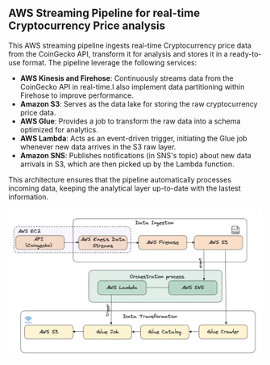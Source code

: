 ## AWS Streaming Pipeline for real-time Cryptocurrency Price analysis

This AWS streaming pipeline ingests real-time Cryptocurrency price data from the CoinGecko API, transform it for analysis and stores it in a ready-to-use format. The pipeline leverage the following services:
- **AWS Kinesis and Firehose**: Continuously streams data from the CoinGecko API in real-time.I also implement data partitioning within Firehose to improve performance. 
- **Amazon S3**: Serves as the data lake for storing the raw cryptocurrency price data.
- **AWS Glue**: Provides a job to transform the raw data into a schema optimized for analytics.
- **AWS Lambda**: Acts as an event-driven trigger, initiating the Glue job whenever new data arrives in the S3 raw layer.
- **Amazon SNS**: Publishes notifications (in SNS's topic) about new data arrivals in S3, which are then picked up by the Lambda function.

This architecture ensures that the pipeline automatically processes incoming data, keeping the analytical layer up-to-date with the lastest information. 

![Pipeline Architecture](images/architecture.png)